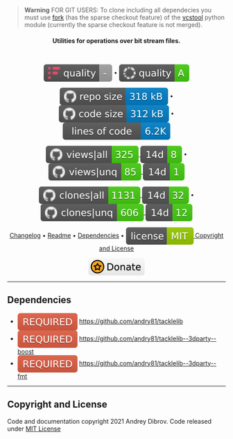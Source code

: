 > **Warning** FOR GIT USERS: To clone including all dependecies you must use [fork](https://github.com/plusone-robotics/vcstool) (has the sparse checkout feature) of the [vcstool](https://github.com/dirk-thomas/vcstool) python module (currently the sparse checkout feature is not merged).

<h4 align="center">
Utilities for operations over bit stream files.<br/><br/>

##

<p align="center">
  <a href="https://www.codefactor.io/repository/github/andry81/bittools">
    <img src="https://github.com/andry81-cache/andry81--gh-content-cache/raw/master/repo/andry81/bittools/badges/metrics/codefactor-grade.svg" valign="middle" alt="codefactor.io|quality" /></a>
• <a href="https://www.codacy.com/gh/andry81/bittools/dashboard?utm_source=github.com&amp;utm_medium=referral&amp;utm_content=andry81/bittools&amp;utm_campaign=Badge_Grade">
    <img src="https://github.com/andry81-cache/andry81--gh-content-cache/raw/master/repo/andry81/bittools/badges/metrics/codacy-grade.svg" valign="middle" alt="codacy.com|quality" /></a>
<!-- -- >
• <a href="https://lgtm.com/projects/g/andry81/bittools/context:python">
    <img src="https://github.com/andry81-cache/andry81--gh-content-cache/raw/master/repo/andry81/bittools/badges/metrics/lgtm-grade-python.svg" valign="middle" alt="lgtm.com|quality|python" /></a>
  <a href="https://lgtm.com/projects/g/andry81/bittools/alerts">
    <img src="https://github.com/andry81-cache/andry81--gh-content-cache/raw/master/repo/andry81/bittools/badges/metrics/lgtm-alerts.svg" valign="middle" alt="lgtm.com|alerts" /></a>
<!-- -->
</p>

<!-- -- >
<p align="center">
  <a href="https://codeclimate.com/github/andry81/bittools/maintainability">
    <img src="https://github.com/andry81-cache/andry81--gh-content-cache/raw/master/repo/andry81/bittools/badges/metrics/codeclimate-maintainability.svg" valign="middle" alt="codeclimate.com|maintainability" /></a>
  <a href="https://codeclimate.com/github/andry81/bittools/issues">
    <img src="https://github.com/andry81-cache/andry81--gh-content-cache/raw/master/repo/andry81/bittools/badges/metrics/codeclimate-issues.svg" valign="middle" alt="codeclimate.com|issues" /></a>
  <a href="https://codeclimate.com/github/andry81/bittools/trends/technical_debt">
    <img src="https://github.com/andry81-cache/andry81--gh-content-cache/raw/master/repo/andry81/bittools/badges/metrics/codeclimate-tech-debt.svg" valign="middle" alt="codeclimate.com|debt" /></a>
</p>
<!-- -->

<p align="center">
  <a href="#">
    <img src="https://github.com/andry81-cache/andry81--gh-content-cache/raw/master/repo/andry81/bittools/badges/metrics/shields-repo-size.svg" valign="middle" alt="GitHub repo size in bytes" /></a>
• <a href="#">
    <img src="https://github.com/andry81-cache/andry81--gh-content-cache/raw/master/repo/andry81/bittools/badges/metrics/shields-code-size.svg" valign="middle" alt="code size in bytes" /></a>
• <a href="https://github.com/XAMPPRocky/tokei">
    <img src="https://github.com/andry81-cache/andry81--gh-content-cache/raw/master/repo/andry81/bittools/badges/metrics/tokei-lines-of-code.svg" valign="middle" alt="lines of code by tokei.rs" /></a>
</p>

<p align="center">
  <a href="https://github.com/andry81-stats/bittools--gh-stats/commits/master/traffic/views">
    <img src="https://github.com/andry81-cache/andry81--gh-content-cache/raw/master/repo/andry81/bittools/badges/traffic/views/all.svg" valign="middle" alt="GitHub views|any|total" />
    <img src="https://github.com/andry81-cache/andry81--gh-content-cache/raw/master/repo/andry81/bittools/badges/traffic/views/all-14d.svg" valign="middle" alt="GitHub views|any|14d" /></a>
• <a href="https://github.com/andry81-stats/bittools--gh-stats/commits/master/traffic/views">
    <img src="https://github.com/andry81-cache/andry81--gh-content-cache/raw/master/repo/andry81/bittools/badges/traffic/views/unq.svg" valign="middle" alt="GitHub views|unique per day|total" />
    <img src="https://github.com/andry81-cache/andry81--gh-content-cache/raw/master/repo/andry81/bittools/badges/traffic/views/unq-14d.svg" valign="middle" alt="GitHub views|unique per day|14d" /></a>
</p>

<p align="center">
  <a href="https://github.com/andry81-stats/bittools--gh-stats/commits/master/traffic/clones">
    <img src="https://github.com/andry81-cache/andry81--gh-content-cache/raw/master/repo/andry81/bittools/badges/traffic/clones/all.svg" valign="middle" alt="GitHub clones|any|total" />
    <img src="https://github.com/andry81-cache/andry81--gh-content-cache/raw/master/repo/andry81/bittools/badges/traffic/clones/all-14d.svg" valign="middle" alt="GitHub clones|any|14d" /></a>
• <a href="https://github.com/andry81-stats/bittools--gh-stats/commits/master/traffic/clones">
    <img src="https://github.com/andry81-cache/andry81--gh-content-cache/raw/master/repo/andry81/bittools/badges/traffic/clones/unq.svg" valign="middle" alt="GitHub clones|unique per day|total" />
    <img src="https://github.com/andry81-cache/andry81--gh-content-cache/raw/master/repo/andry81/bittools/badges/traffic/clones/unq-14d.svg" valign="middle" alt="GitHub clones|unique per day|14d" /></a>
</p>

<p align="center">
  <a href="https://github.com/andry81/bittools/blob/master/changelog.txt">Changelog</a>
• <a href="https://github.com/andry81/bittools/blob/master/README_EN.txt">Readme</a>
• <a href="#dependecies">Dependencies</a>
• <a href="#copyright-and-license"><img src="https://github.com/andry81-cache/gh-content-static-cache/raw/master/common/badges/license/mit-license.svg" valign="middle" alt="copyright and license" />&nbsp;Copyright and License</a>
</p>

<p align="center">
  <a href="https://github.com/andry81/donate"><img src="https://github.com/andry81-cache/gh-content-static-cache/raw/master/common/badges/donate/donate.svg" valign="middle" alt="donate" /></a>
</p>

---

## <a name="dependecies">Dependencies</a>

* <a href="#"><img src="https://github.com/andry81-cache/gh-content-static-cache/raw/master/common/badges/static/REQUIRED.svg" valign="middle" alt="REQUIRED" /></a> https://github.com/andry81/tacklelib
* <a href="#"><img src="https://github.com/andry81-cache/gh-content-static-cache/raw/master/common/badges/static/REQUIRED.svg" valign="middle" alt="REQUIRED" /></a> https://github.com/andry81/tacklelib--3dparty--boost
* <a href="#"><img src="https://github.com/andry81-cache/gh-content-static-cache/raw/master/common/badges/static/REQUIRED.svg" valign="middle" alt="REQUIRED" /></a> https://github.com/andry81/tacklelib--3dparty--fmt

---

## <a name="copyright-and-license">Copyright and License</a>

Code and documentation copyright 2021 Andrey Dibrov. Code released under [MIT License](https://github.com/andry81/bittools/blob/master/license.txt)

